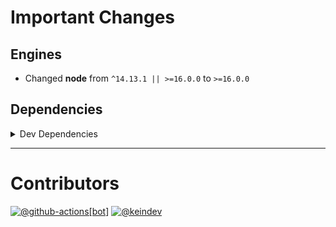 # Important Changes

## Engines

- Changed **node** from `^14.13.1 || >=16.0.0` to `>=16.0.0`

## Dependencies

<details>
<summary>Dev Dependencies</summary>

- Changed **[highlight.js](https://www.npmjs.com/package/highlight.js)** from `^11.7.0` to `^11.8.0`
- Changed **[sass](https://www.npmjs.com/package/sass)** from `^1.56.1` to `^1.66.1`
- Bumped **[@tagproject/ts-package-shared-config](https://www.npmjs.com/package/@tagproject/ts-package-shared-config)** from `^10.0.3` to `^11.0.1`
- Removed **[@tagproject/docs-shared-config](https://www.npmjs.com/package/@tagproject/docs-shared-config)**, with `^1.1.2`
- Removed **[@tagproject/vscode-shared-config](https://www.npmjs.com/package/@tagproject/vscode-shared-config)**, with `^2.0.5`
- Removed **[@types/jest](https://www.npmjs.com/package/@types/jest)**, with `^29.2.4`
- Removed **[@types/node](https://www.npmjs.com/package/@types/node)**, with `^18.11.11`
- Removed **[@typescript-eslint/eslint-plugin](https://www.npmjs.com/package/@typescript-eslint/eslint-plugin)**, with `^5.45.1`
- Removed **[@typescript-eslint/parser](https://www.npmjs.com/package/@typescript-eslint/parser)**, with `^5.45.1`
- Removed **[changelog-guru](https://www.npmjs.com/package/changelog-guru)**, with `^4.0.9`
- Removed **[cspell](https://www.npmjs.com/package/cspell)**, with `^6.17.0`
- Removed **[eslint](https://www.npmjs.com/package/eslint)**, with `^8.29.0`
- Removed **[eslint-config-prettier](https://www.npmjs.com/package/eslint-config-prettier)**, with `^8.5.0`
- Removed **[eslint-plugin-import](https://www.npmjs.com/package/eslint-plugin-import)**, with `^2.26.0`
- Removed **[eslint-plugin-jest](https://www.npmjs.com/package/eslint-plugin-jest)**, with `^27.1.6`
- Removed **[eslint-plugin-node](https://www.npmjs.com/package/eslint-plugin-node)**, with `^11.1.0`
- Removed **[eslint-plugin-optimize-regex](https://www.npmjs.com/package/eslint-plugin-optimize-regex)**, with `^1.2.1`
- Removed **[eslint-plugin-promise](https://www.npmjs.com/package/eslint-plugin-promise)**, with `^6.1.1`
- Removed **[ghinfo](https://www.npmjs.com/package/ghinfo)**, with `^3.0.8`
- Removed **[husky](https://www.npmjs.com/package/husky)**, with `^8.0.2`
- Removed **[jest](https://www.npmjs.com/package/jest)**, with `^29.3.1`
- Removed **[npm-run-all](https://www.npmjs.com/package/npm-run-all)**, with `^4.1.5`
- Removed **[prettier](https://www.npmjs.com/package/prettier)**, with `^2.8.0`
- Removed **[rimraf](https://www.npmjs.com/package/rimraf)**, with `^3.0.2`
- Removed **[ts-jest](https://www.npmjs.com/package/ts-jest)**, with `^29.0.3`
- Removed **[typescript](https://www.npmjs.com/package/typescript)**, with `^4.9.3`

</details>

---

# Contributors

[![@github-actions[bot]](https://avatars.githubusercontent.com/in/15368?v=4&s=40)](https://github.com/github-actions%5Bbot%5D) [![@keindev](https://avatars.githubusercontent.com/u/4527292?v=4&s=40)](https://github.com/keindev)
